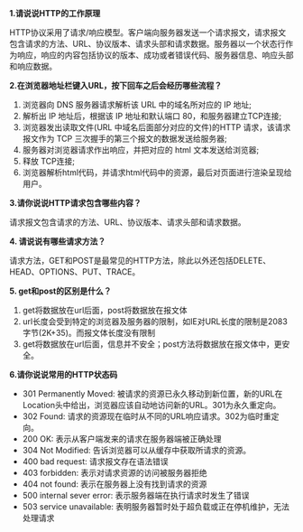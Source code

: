 **1.请说说HTTP的工作原理**

HTTP协议采用了请求/响应模型。客户端向服务器发送一个请求报文，请求报文包含请求的方法、URL、协议版本、请求头部和请求数据。服务器以一个状态行作为响应，响应的内容包括协议的版本、成功或者错误代码、服务器信息、响应头部和响应数据。

**2.在浏览器地址栏键入URL，按下回车之后会经历哪些流程？**

1. 浏览器向 DNS 服务器请求解析该 URL 中的域名所对应的 IP 地址;
2. 解析出 IP 地址后，根据该 IP 地址和默认端口 80，和服务器建立TCP连接;
3. 浏览器发出读取文件(URL 中域名后面部分对应的文件)的HTTP 请求，该请求报文作为 TCP 三次握手的第三个报文的数据发送给服务器;
4. 服务器对浏览器请求作出响应，并把对应的 html 文本发送给浏览器;
5. 释放 TCP连接;
6. 浏览器解析html代码，并请求html代码中的资源，最后对页面进行渲染呈现给用户。

**3.请你说说HTTP请求包含哪些内容？**

请求报文包含请求的方法、URL、协议版本、请求头部和请求数据。

**4. 请说说有哪些请求方法？**

请求方法，GET和POST是最常见的HTTP方法，除此以外还包括DELETE、HEAD、OPTIONS、PUT、TRACE。

**5. get和post的区别是什么？**
1. get将数据放在url后面，post将数据放在报文体
2. url长度会受到特定的浏览器及服务器的限制，如IE对URL长度的限制是2083字节(2K+35)。而报文体长度没有限制
3. get将数据放在url后面，信息并不安全；post方法将数据放在报文体中，更安全。

**6.请你说说常用的HTTP状态码**
- 301	Permanently Moved:	被请求的资源已永久移动到新位置，新的URL在Location头中给出，浏览器应该自动地访问新的URL。301为永久重定向。
- 302	Found:	请求的资源现在临时从不同的URL响应请求。302为临时重定向。
- 200	OK:	表示从客户端发来的请求在服务器端被正确处理
- 304	Not Modified:	告诉浏览器可以从缓存中获取所请求的资源。
- 400	bad request:	请求报文存在语法错误
- 403	forbidden:	表示对请求资源的访问被服务器拒绝
- 404	not found:	表示在服务器上没有找到请求的资源
- 500	internal sever error:	表示服务器端在执行请求时发生了错误
- 503	service unavailable:	表明服务器暂时处于超负载或正在停机维护，无法处理请求
